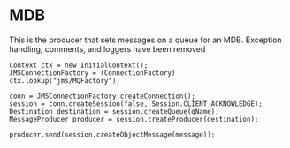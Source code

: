 MDB
===

This is the producer that sets messages on a queue for an MDB.  Exception handling, comments, and loggers have been removed




	Context ctx = new InitialContext();
	JMSConnectionFactory = (ConnectionFactory) ctx.lookup("jms/MQFactory");
			  
	conn = JMSConnectionFactory.createConnection();
	session = conn.createSession(false, Session.CLIENT_ACKNOWLEDGE);
	Destination destination = session.createQueue(qName);
	MessageProducer producer = session.createProducer(destination);

	producer.send(session.createObjectMessage(message));
